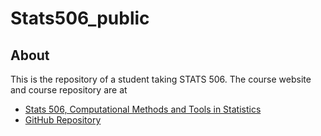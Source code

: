 # Stats506_public

## About
This is the repository of a student taking STATS 506. The course website and course repository are at

- [Stats 506, Computational Methods and Tools in Statistics](https://jbhender.github.io/Stats506/F20/index.html)
- [GitHub Repository](https://github.com/jbhender/Stats506_F20)